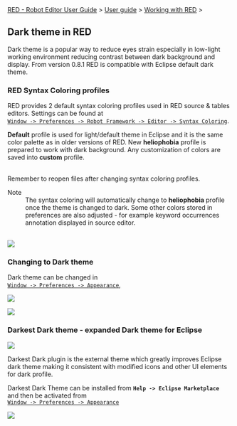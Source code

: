 <html>
<head>
<link href="PLUGINS_ROOT/org.robotframework.ide.eclipse.main.plugin.doc.user/help/style.css" rel="stylesheet" type="text/css"/>
</head>
<body>
<a href="../../../../help/index.html">RED - Robot Editor User Guide</a> &gt; <a href="../../../../help/user_guide/user_guide.html">User guide</a> &gt; <a href="../../../../help/user_guide/working_with_RED.html">Working with RED</a> &gt; 
<h2>Dark theme in RED</h2>
<p>Dark theme is a popular way to reduce eyes strain especially in low-light working environment reducing contrast 
between dark background and display. From version 0.8.1 RED is compatible with Eclipse default dark theme.
</p>
<h3>RED Syntax Coloring profiles</h3>
<p>RED provides 2 default syntax coloring profiles used in RED source &amp; tables editors. Settings can be found at 
<code><a class="command" href="javascript:executeCommand('org.eclipse.ui.window.preferences(preferencePageId=org.robotframework.ide.eclipse.main.plugin.preferences.editor.syntax)')">
Window -&gt; Preferences -&gt; Robot Framework -&gt; Editor -&gt; Syntax Coloring</a></code>.
</p>
<p><b>Default</b> profile is used for light/default theme in Eclipse and it is the same color palette as in older 
versions of RED. New <b>heliophobia</b> profile is prepared to work with dark background. Any customization of
colors are saved into <b>custom</b> profile. 

<br/>Remember to reopen files after changing syntax coloring profiles.
</p>
<dl class="note">
<dt>Note</dt>
<dd>The syntax coloring will automatically change to <b>heliophobia</b> profile once the theme is changed 
   to dark. Some other colors stored in preferences are also adjusted - for example keyword occurrences annotation
   displayed in source editor.</dd>
</dl>
<br/><img src="images/robot-color-profiles.png"/>
<h3>Changing to Dark theme</h3>
<p>Dark theme can be changed in 
<code><a class="command" href="javascript:executeCommand('org.eclipse.ui.window.preferences(preferencePageId=org.eclipse.ui.preferencePages.Views)')">
Window -&gt; Preferences -&gt; Appearance</a></code>,
</p>
<p><img src="images/apperence-dark.png"/>
</p>
<p><img src="images/red-dark.png"/>
</p>
<h3>Darkest Dark theme - expanded Dark theme for Eclipse</h3>
<p><img src="images/darkest-dark.png"/>
</p>
<p>Darkest Dark plugin is the external theme which greatly improves Eclipse dark theme making it consistent with 
modified icons and other UI elements for dark profile.
</p>
<p>Darkest Dark Theme can be installed from 
<b><code>Help -&gt; Eclipse Marketplace</code></b> and then be activated from 
<code><a class="command" href="javascript:executeCommand('org.eclipse.ui.window.preferences(preferencePageId=org.eclipse.ui.preferencePages.Views)')">
Window -&gt; Preferences -&gt; Appearance</a></code>
</p>
<p><img src="images/apperence-darkest-dark.png"/>
</p>
</body>
</html>